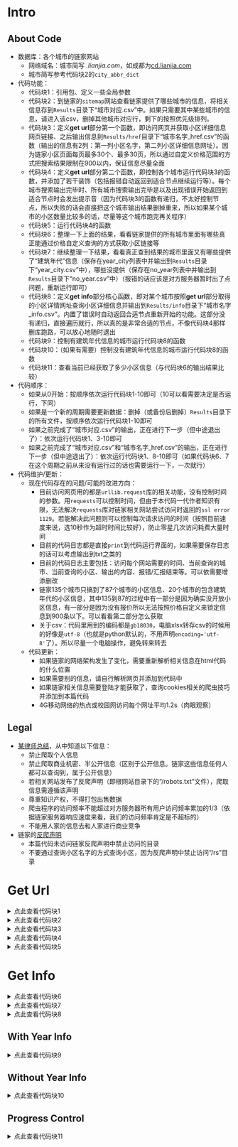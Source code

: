 # Intro
## About Code

- 数据库：各个城市的链家网站
   - 网络域名：城市简写 *.lianjia.com*，如成都为[cd.lianjia.com](https://cd.lianjia.com/)
   - 城市简写参考代码块2的`city_abbr_dict`
- 代码功能：
   - 代码块1：引用包、定义一些全局参数
   - 代码块2：到链家的`sitemap`网站查看链家提供了哪些城市的信息，将相关信息存到`Results`目录下“城市对应.csv”中。如果只需要其中某些城市的信息，请进入该csv，删掉其他城市对应行，剩下的按照优先级排列。
   - 代码块3：定义**get url**部分第一个函数，即访问网页并获取小区详细信息网页链接、之后输出信息到`Results/href`目录下“城市名字_href.csv”的函数（输出的信息有2列：第一列小区名字，第二列小区详细信息网址）。因为链家小区页面每页最多30个、最多30页，所以通过自定义价格范围的方式把搜索结果限制在900以内，保证信息尽量全面
   - 代码块4：定义**get url**部分第二个函数，即控制各个城市运行代码块3的函数，并添加了若干装饰（包括报错自动返回到适合节点继续运行等）。每个城市搜索输出完毕时、所有城市搜索输出完毕是以及出现错误开始返回到适合节点时会发出提示音（因为代码块3的函数有递归，不太好控制节点，所以失败的话会直接把这个城市输出结果删掉重来，所以如果某个城市的小区数量比较多的话，尽量等这个城市跑完再关程序）
   - 代码块5：运行代码块4的函数
   - 代码块6：整理一下上面的结果，看看链家提供的所有城市里面有哪些真正能通过价格自定义查询的方式获取小区链接等
   - 代码块7：继续整理一下结果，看看真正查到结果的城市里面又有哪些提供了“建筑年代”信息（保存在year_city列表中并输出到`Results`目录下“year_city.csv”中），哪些没提供（保存在no_year列表中并输出到`Results`目录下“no_year.csv”中）（报错的话应该是对方服务器暂时出了点问题，重新运行即可）
   - 代码块8：定义**get info**部分核心函数，即对某个城市按照**get url**部分取得的小区详情网址查询小区详细信息并输出到`Results/info`目录下“城市名字_info.csv”。内置了错误时自动返回合适节点重新开始的功能。这部分没有递归，直接遍历就行，所以真的是非常合适的节点，不像代码块4那样删库跑路，可以放心地随时退出
   - 代码块9：控制有建筑年代信息的城市运行代码块8的函数
   - 代码块10：（如果有需要）控制没有建筑年代信息的城市运行代码块8的函数
   - 代码块11：查看当前已经获取了多少小区信息（与代码块6的输出结果比较）
- 代码顺序：
   - 如果从0开始：按顺序依次运行代码块1-10即可（10可以看需要决定是否运行，下同）
   - 如果是一个新的周期需要更新数据：删掉（或备份后删掉）`Results`目录下的所有文件，按顺序依次运行代码块1-10即可
   - 如果之前完成了“城市对应.csv”的输出，正在进行下一步（但中途退出了）：依次运行代码块1、3-10即可
   - 如果之前完成了“城市对应.csv”和“城市名字_href.csv”的输出，正在进行下一步（但中途退出了）：依次运行代码块1、8-10即可（如果代码块6、7在这个周期之前从来没有运行过的话也需要运行一下，一次就行）
- 代码维护/更新：
   - 现在代码存在的问题/可能的改进方向：
      - 目前访问网页用的都是`urllib.request`库的相关功能，没有控制时间的参数。用`requests`可以控制时间，但由于本代码一代作者知识有限，无法解决`requests`库对链家相关网站尝试访问时返回的`ssl error 1129`。若能解决此问题则可以控制每次请求访问的时间（按照目前速度来说，选10秒作为超时时间比较好），防止零星几次访问耗费大量时间
      - 目前的代码日志都是直接`print`到代码运行界面的，如果需要保存日志的话可以考虑输出到txt之类的
      - 目前的代码日志主要包括：访问每个网站需要的时间、当前查询的城市、当前查询的小区、输出的内容、报错/汇报结束等。可以依需要增添删改
      - 链家135个城市只搞到了87个城市的小区信息、20个城市的包含建筑年代的小区信息，其中135到87的过程中有一部分是因为确实没开放小区信息，有一部分是因为没有报价所以无法按照价格自定义来锁定信息到900条以下。可以看看第二部分怎么获取
      - 关于csv：代码里用到的编码都是`gb18030`，电脑xlsx转存csv的时候用的好像是`utf-8`（也就是python默认的，不用声明`encoding='utf-8'`了）。所以尽量一个电脑操作，避免转来转去
   - 代码更新：
      - 如果链家的网络架构发生了变化，需要重新解析相关信息在html代码的什么位置
      - 如果需要别的信息，请自行解析网页并添加到代码中
      - 如果链家相关信息需要登陆才能获取了，查询cookies相关的爬虫技巧并添加到本篇代码
      - 4G移动网络的热点或校园网访问每个网址平均1.2s（肉眼观察）
## Legal

- [某律师总结](https://www.xianjichina.com/news/details_166565.html)，从中知道以下信息：
   - 禁止爬取个人信息
   - 禁止爬取商业机密、半公开信息（区别于公开信息。链家这些信息任何人都可以查询到，属于公开信息）
   - 若相关网站发布了反爬声明（即根网站目录下的“/robots.txt”文件），爬取信息需遵循该声明
   - 尊重知识产权，不得打包出售数据
   - 爬虫程序的访问频率不能超过对方服务器所有用户访问频率累加的1/3（依据链家服务器响应速度来看，我们的访问频率肯定是不超标的）
   - 不能用人家的信息去和人家进行商业竞争
- 链家的[反爬声明](https://bj.lianjia.com/robots.txt/)
   - 本篇代码未访问链家反爬声明中禁止访问的目录
   - 不要通过查询小区名字的方式查询小区，因为反爬声明中禁止访问“/rs”目录
# Get Url
<details>
   <summary>点此查看代码块1</summary>
   
```python
# 1.初始化
from bs4 import BeautifulSoup#用来解析获得的html代码
import os#文件管理
from urllib import request#用来访问网页
from urllib.request import urlopen#用来访问网页
import csv#用来写入csv
import numpy as np#处理数据
import pandas as pd#读入、处理数据
import time#主要用time.time()查看当前时间、监控运行时间
import winsound#提示音
from math import floor, ceil#向下/上取整，用来自定义递归时处理价格

#定义请求头，以防被对方网站识别为爬虫程序被墙掉
headers={'User-Agent':'Mozilla/5.0 (Windows NT 10.0; Win64; x64) AppleWebKit/537.36 (KHTML, like Gecko) Chrome/97.0.4692.71 Safari/537.36 Edg/97.0.1072.55'}
#创建一个Results文件夹用来存放结果
if not os.path.exists('Results'):
    os.mkdir('Results')
if not os.path.exists('Results/href'):
    os.mkdir('Results/href')
if not os.path.exists('Results/info'):
    os.mkdir('Results/info')
```
   </details>
<details>
   <summary>点此查看代码块2</summary>
   
```python
# 2.查看链家提供了哪些城市的子网站
sitemap_url='https://bj.lianjia.com/sitemap/' #链家索引网站
req=request.Request(url=sitemap_url,headers=headers) #定义请求方式
string=request.urlopen(req).read().decode() #请求访问
soup=BeautifulSoup(string,features='html.parser') #soup解析
name_li=[a.findAll('a')[0].contents[0] for a in soup.findAll('li',{'class':"fir_li"})] #链家数据库有的所有城市名字
abbr_li=[a.find('a')['href'].replace('//','').replace('.lianjia.com/sitemap/','') for a in soup.findAll('li',{'class':"fir_li"})] #城市对应简写
city_abbr_dict=dict()#城市名（汉字）和链家简写（英文）的对应字典（在当前代码块的下半部分写入信息），没什么用，可以拎出来查看一下
# 下面输入到表格
try:#如果原来有先删了
    os.remove('Results/城市对应.csv')
except:
    pass
output=open('Results/城市对应.csv','a',newline='',encoding='gb18030')
csv_write=csv.writer(output,dialect='excel')
csv_write.writerow(('城市','简写'))
for i in range(len(name_li)):
    csv_write.writerow((name_li[i],abbr_li[i]))
    city_abbr_dict[name_li[i]]=abbr_li[i]
output.close()
print('写入完毕')
```
   </details>
<details>
   <summary>点此查看代码块3</summary>
   
```python
# 3.定义一个函数，输入城市名，就开始按价格自定义查询小区信息，超过900就一分为2继续查询（注意把小数处理为整数，整数互相拆分）输出两列：小区名字，网址
def find_900(start_time,city_name,city_abbr,price_floor,price_ceil):#价格是整数，单位是元
    a_time=time.time()
    print('当前搜索%s价格在%i以上%i以下的小区信息，网址为：'%(city_name,price_floor,price_ceil))
    #发现西安的子网站会对“0.00”之类的查询值产生不理解，所以还是得精确保留小数位数啊
    if price_floor%10000==0:
        if price_ceil%10000==0:
            url='https://%s.lianjia.com/xiaoqu/bp%.0fep%.0f/'%(city_abbr,price_floor/10000,price_ceil/10000)
        elif price_ceil%1000==0:
            url='https://%s.lianjia.com/xiaoqu/bp%.0fep%.1f/'%(city_abbr,price_floor/10000,price_ceil/10000)
        elif price_ceil%100==0:
            url='https://%s.lianjia.com/xiaoqu/bp%.0fep%.2f/'%(city_abbr,price_floor/10000,price_ceil/10000)
        elif price_ceil%10==0:
            url='https://%s.lianjia.com/xiaoqu/bp%.0fep%.3f/'%(city_abbr,price_floor/10000,price_ceil/10000)
        else:
            url='https://%s.lianjia.com/xiaoqu/bp%.0fep%.4f/'%(city_abbr,price_floor/10000,price_ceil/10000)
    elif price_floor%1000==0:
        if price_ceil%10000==0:
            url='https://%s.lianjia.com/xiaoqu/bp%.1fep%.0f/'%(city_abbr,price_floor/10000,price_ceil/10000)
        elif price_ceil%1000==0:
            url='https://%s.lianjia.com/xiaoqu/bp%.1fep%.1f/'%(city_abbr,price_floor/10000,price_ceil/10000)
        elif price_ceil%100==0:
            url='https://%s.lianjia.com/xiaoqu/bp%.1fep%.2f/'%(city_abbr,price_floor/10000,price_ceil/10000)
        elif price_ceil%10==0:
            url='https://%s.lianjia.com/xiaoqu/bp%.1fep%.3f/'%(city_abbr,price_floor/10000,price_ceil/10000)
        else:
            url='https://%s.lianjia.com/xiaoqu/bp%.1fep%.4f/'%(city_abbr,price_floor/10000,price_ceil/10000)
    elif price_floor%100==0:
        if price_ceil%10000==0:
            url='https://%s.lianjia.com/xiaoqu/bp%.2fep%.0f/'%(city_abbr,price_floor/10000,price_ceil/10000)
        elif price_ceil%1000==0:
            url='https://%s.lianjia.com/xiaoqu/bp%.2fep%.1f/'%(city_abbr,price_floor/10000,price_ceil/10000)
        elif price_ceil%100==0:
            url='https://%s.lianjia.com/xiaoqu/bp%.2fep%.2f/'%(city_abbr,price_floor/10000,price_ceil/10000)
        elif price_ceil%10==0:
            url='https://%s.lianjia.com/xiaoqu/bp%.2fep%.3f/'%(city_abbr,price_floor/10000,price_ceil/10000)
        else:
            url='https://%s.lianjia.com/xiaoqu/bp%.2fep%.4f/'%(city_abbr,price_floor/10000,price_ceil/10000)
    elif price_floor%10==0:
        if price_ceil%10000==0:
            url='https://%s.lianjia.com/xiaoqu/bp%.3fep%.0f/'%(city_abbr,price_floor/10000,price_ceil/10000)
        elif price_ceil%1000==0:
            url='https://%s.lianjia.com/xiaoqu/bp%.3fep%.1f/'%(city_abbr,price_floor/10000,price_ceil/10000)
        elif price_ceil%100==0:
            url='https://%s.lianjia.com/xiaoqu/bp%.3fep%.2f/'%(city_abbr,price_floor/10000,price_ceil/10000)
        elif price_ceil%10==0:
            url='https://%s.lianjia.com/xiaoqu/bp%.3fep%.3f/'%(city_abbr,price_floor/10000,price_ceil/10000)
        else:
            url='https://%s.lianjia.com/xiaoqu/bp%.3fep%.4f/'%(city_abbr,price_floor/10000,price_ceil/10000)
    else:
        if price_ceil%10000==0:
            url='https://%s.lianjia.com/xiaoqu/bp%.4fep%.0f/'%(city_abbr,price_floor/10000,price_ceil/10000)
        elif price_ceil%1000==0:
            url='https://%s.lianjia.com/xiaoqu/bp%.4fep%.1f/'%(city_abbr,price_floor/10000,price_ceil/10000)
        elif price_ceil%100==0:
            url='https://%s.lianjia.com/xiaoqu/bp%.4fep%.2f/'%(city_abbr,price_floor/10000,price_ceil/10000)
        elif price_ceil%10==0:
            url='https://%s.lianjia.com/xiaoqu/bp%.4fep%.3f/'%(city_abbr,price_floor/10000,price_ceil/10000)
        else:
            url='https://%s.lianjia.com/xiaoqu/bp%.4fep%.4f/'%(city_abbr,price_floor/10000,price_ceil/10000)
    print(url)
    try:
        req=request.Request(url=url,headers=headers) #定义请求方式
        string=request.urlopen(req).read().decode() #请求访问
        print('访问当前网页消耗时间为%.2f秒'%(time.time()-a_time))
    except:
        a_time=time.time()
        print('第一次尝试失败，进行第二次尝试')
        req=request.Request(url=url,headers=headers) #定义请求方式
        string=request.urlopen(req).read().decode() #请求访问
        print('访问当前网页消耗时间为%.2f秒'%(time.time()-a_time))
    soup=BeautifulSoup(string,features='html.parser') #soup解析
    try:
        community_num=int(soup.findAll('h2',{'class':"total fl"})[0].findAll('span')[0].contents[0])
    except:
        print('该城市无小区信息或无法通过自定义价格查询')
        return
    if community_num>900:
        print('当前范围有%i个小区，超过900，开始递归'%community_num)
        if time.time()-start_time<60:
            print('本轮共运行了%.2f秒'%(time.time()-start_time))
        else:
            print('本轮共运行了%.2f分钟'%((time.time()-start_time)/60))
        find_900(start_time,city_name,city_abbr,price_floor,floor((price_floor+price_ceil)/2+0.1))
        find_900(start_time,city_name,city_abbr,ceil((price_floor+price_ceil)/2+0.1),price_ceil)
        return
    elif community_num==0:
        print('当前范围无小区')
        return
    else:#开始输出
        print('当前范围有%i个小区'%community_num)
        now_num=len(soup.findAll('div',{'class':"info"}))
        for j in range(now_num):
            output=open('Results/href/%s_href.csv'%city_name,'a',newline='',encoding='gb18030')
            csv_write=csv.writer(output,dialect='excel')
            csv_write.writerow((soup.findAll('div',{'class':"info"})[j].find('a',{'target':"_blank"}).contents[0],soup.findAll('div',{'class':"info"})[j].find('a',{'target':"_blank"})['href']))
            output.close()
            print((soup.findAll('div',{'class':"info"})[j].find('a',{'target':"_blank"}).contents[0],soup.findAll('div',{'class':"info"})[j].find('a',{'target':"_blank"})['href']),'已输出')
        print('第1/%i页输出完毕'%ceil(community_num/30))
        if time.time()-start_time<60:
            print('本轮共运行了%.2f秒'%(time.time()-start_time))
        else:
            print('本轮共运行了%.2f分钟'%((time.time()-start_time)/60))
        for j in range(1,ceil(community_num/30)):
            a_time=time.time()
            print('进入第%i/%i页，网址为：'%(j+1,ceil(community_num/30)))
            print(url+'pg%i/'%(j+1))
            try:
                req=request.Request(url=url+'pg%i'%(j+1),headers=headers)
                string=request.urlopen(req).read().decode()
                print('访问当前网页消耗时间为%.2f秒'%(time.time()-a_time))
            except:
                a_time=time.time()
                print('第一次尝试失败，进行第二次尝试')
                req=request.Request(url=url+'pg%i'%(j+1),headers=headers)
                string=request.urlopen(req).read().decode()
                print('访问当前网页消耗时间为%.2f秒'%(time.time()-a_time))
            soup=BeautifulSoup(string,features='html.parser')
            now_num=len(soup.findAll('div',{'class':"info"}))
            for k in range(now_num):
                output=open('Results/href/%s_href.csv'%city_name,'a',newline='',encoding='gb18030')
                csv_write=csv.writer(output,dialect='excel')
                csv_write.writerow((soup.findAll('div',{'class':"info"})[k].find('a',{'target':"_blank"}).contents[0],soup.findAll('div',{'class':"info"})[k].find('a',{'target':"_blank"})['href']))
                output.close()
                print((soup.findAll('div',{'class':"info"})[k].find('a',{'target':"_blank"}).contents[0],soup.findAll('div',{'class':"info"})[k].find('a',{'target':"_blank"})['href']),'已输出')
            print('第%i/%i页输出完毕'%(j+1,ceil(community_num/30)))
            if time.time()-start_time<60:
                print('本轮共运行了%.2f秒'%(time.time()-start_time))
            else:
                print('本轮共运行了%.2f分钟'%((time.time()-start_time)/60))
        print('当前搜索结果输出完毕')
        return
```
   </details>
<details>
   <summary>点此查看代码块4</summary>
   
```python
# 4.定义一个函数，对各个城市运行上面的函数，并加入相关控制功能 以便在出错时自动在合适节点重新运行
def all_country_community_info(start_time):
    try:
        abbr_df=pd.read_csv('Results/城市对应.csv',encoding='gb18030')
        for i in range(len(abbr_df.iloc[:,0])):
            try:
                city_df=pd.read_csv('Results/href/%s_href.csv'%abbr_df.iloc[i,0],encoding='gb18030')
                if city_df.iloc[-1,0]=='输出完毕':
                    print('%s之前已输出完毕'%abbr_df.iloc[i,0])
                    continue
                else:
                    os.remove('Results/href/%s_href.csv'%abbr_df.iloc[i,0])
                    print('删库跑路')
                    output=open('Results/href/%s_href.csv'%abbr_df.iloc[i,0],'a',newline='',encoding='gb18030')
                    csv_write=csv.writer(output,dialect='excel')
                    csv_write.writerow(('小区名称','小区链接'))
                    output.close()
                    find_900(start_time,abbr_df.iloc[i,0],abbr_df.iloc[i,1],0,1000000)
                    output=open('Results/href/%s_href.csv'%abbr_df.iloc[i,0],'a',newline='',encoding='gb18030')
                    csv_write=csv.writer(output,dialect='excel')
                    csv_write.writerow(('输出完毕',))
                    output.close()
                    winsound.MessageBeep()
                    print('%s已输出完毕'%abbr_df.iloc[i,0])
            except:
                output=open('Results/href/%s_href.csv'%abbr_df.iloc[i,0],'a',newline='',encoding='gb18030')
                csv_write=csv.writer(output,dialect='excel')
                csv_write.writerow(('小区名称','小区链接'))
                output.close()
                find_900(start_time,abbr_df.iloc[i,0],abbr_df.iloc[i,1],0,1000000)
                output=open('Results/href/%s_href.csv'%abbr_df.iloc[i,0],'a',newline='',encoding='gb18030')
                csv_write=csv.writer(output,dialect='excel')
                csv_write.writerow(('输出完毕',))
                output.close()
                winsound.MessageBeep()
                print('%s已输出完毕'%abbr_df.iloc[i,0])
        print('全部输出完毕')
        winsound.MessageBeep()
        return
    except:
        print('遇到未知错误，重来')
        winsound.MessageBeep()
        all_country_community_info(start_time)
        return
```
   </details>
<details>
   <summary>点此查看代码块5</summary>
   
```python
# 5.运行这部分
all_country_community_info(time.time())
```
   </details>

# Get Info
<details>
   <summary>点此查看代码块6</summary>
   
```python
# 6.进行一些数据处理
city_name=[name[:-9] for name in os.listdir('Results/href') if '_href.csv' in name]
href=[(i,pd.read_csv('Results/href/%s_href.csv'%i,encoding='gb18030').iloc[0,1]) for i in city_name if type(pd.read_csv('Results/href/%s_href.csv'%i,encoding='gb18030').iloc[0,1])==type('a')]
length=[len(pd.read_csv('Results/href/%s_href.csv'%i,encoding='gb18030').iloc[:,0])-1 for i in city_name]
print('当前%i个城市共有%i条信息'%(len(href),sum(length)))
```
   </details>
<details>
   <summary>点此查看代码块7</summary>
   
```python
# 7.查看各个城市的链家网站都有什么信息
try:
    os.remove('Results/year_city.csv')
    os.remove('Results/no_year.csv')
except:
    pass
output=open('Results/year_city.csv','a',newline='',encoding='gb18030')
csv_write=csv.writer(output,dialect='excel')
csv_write.writerow(['city','parameter'])
output.close()
output=open('Results/no_year.csv','a',newline='',encoding='gb18030')
csv_write=csv.writer(output,dialect='excel')
csv_write.writerow(['city','parameter'])
output.close()
year_city=[]
no_year=[]
for i in href:
    req=request.Request(url=i[1],headers=headers)
    string=request.urlopen(req).read().decode()
    soup=BeautifulSoup(string,features='html.parser')
    if [a.contents[0] for a in soup.findAll('span',{'class':"xiaoquInfoLabel"})][0]=='建筑年代':
        year_city.append((i[0],[a.contents[0] for a in soup.findAll('span',{'class':"xiaoquInfoLabel"})]))
        output=open('Results/year_city.csv','a',newline='',encoding='gb18030')
        csv_write=csv.writer(output,dialect='excel')
        csv_write.writerow([year_city[-1][0],str(year_city[-1][1])])
        output.close()
    else:
        no_year.append((i[0],[a.contents[0] for a in soup.findAll('span',{'class':"xiaoquInfoLabel"})]))
        output=open('Results/no_year.csv','a',newline='',encoding='gb18030')
        csv_write=csv.writer(output,dialect='excel')
        csv_write.writerow([no_year[-1][0],str(no_year[-1][1])])
        output.close()
    print('%s相关已输出；'%i[0],end='')
print('')
length=[len(pd.read_csv('Results/href/%s_href.csv'%i[0],encoding='gb18030').iloc[:,0])-1 for i in year_city]
print('有建筑年代信息的城市有%i个，共有%i条信息'%(len(year_city),sum(length)))
```
   </details>
<details>
   <summary>点此查看代码块8</summary>
   
```python
# 8.函数：输入（起始时间、）城市名，读入href.csv，尝试读入info.csv，如果没有就写入表头、从头访问，如果有就看看长度、从没输入的下一个位置开始访问
def city_detail(start_time,city_name,city_head):
    try:
        href_df=pd.read_csv('Results/href/%s_href.csv'%city_name,encoding='gb18030')
    except:
        print('未获取到%s小区链接信息'%city_name)
        winsound.MessageBeep()
        return
    try:#看看有没有输出表格
        city_info=pd.read_csv('Results/info/%s_info.csv'%city_name,encoding='gb18030')
    except:#如果没有先弄个表头
        output=open('Results/info/%s_info.csv'%city_name,'a',newline='',encoding='gb18030')
        csv_write=csv.writer(output,dialect='excel')
        temp_li=['小区名称','地址','参考价格']
        temp_li.extend(city_head[:-1])
        csv_write.writerow(temp_li)
        output.close()
        city_detail(start_time,city_name,city_head)
        return
    if len(city_info)==len(href_df)-1:
        print('%s信息之前已查询完毕'%city_name)
        print('-----------------------------------------------------------------------------------------------------------------------------------')
        return
    for i in range(len(city_info),len(href_df)-1):
        a_time=time.time()
        try:
            print('当前访问小区为“%s”，为%s的第%i/%i个，网页为：'%(href_df.iloc[i,0],city_name,i+1,len(href_df)-1))
            print(href_df.iloc[i,1])
            req=request.Request(url=href_df.iloc[i,1],headers=headers) #定义请求方式
            string=request.urlopen(req).read().decode() #请求访问
            print('访问当前网页耗费时间为%.2f秒'%(time.time()-a_time))
        except:
            print('访问网页失败，再次尝试')
            city_detail(start_time,city_name,city_head)
            return
        if '推荐了' in string:
            print('未找到当前小区信息')
            output=open('Results/info/%s_info.csv'%city_name,'a',newline='',encoding='gb18030')
            csv_write=csv.writer(output,dialect='excel')
            csv_write.writerow([href_df.iloc[i,0],'未找到当前小区信息'])
            output.close()
        else:
            soup=BeautifulSoup(string,features='html.parser') #soup解析
            out_list=[href_df.iloc[i,0]]
            try: #获取地址
                out_list.append(soup.findAll('div',{'class':'detailDesc'})[0].contents[0])
            except:
                out_list.append('当前网页找不到元素（地址）')
                print('当前网页找不到元素（地址）')
            try: #获取参考价格
                out_list.append(soup.findAll('span',{'class':'xiaoquUnitPrice'})[0].contents[0])
            except:
                out_list.append('当前网页找不到元素（价格）')
                print('当前网页找不到元素（价格）')
            try: #获取建筑年代等
                out_list.extend((a.contents[0] for a in soup.findAll('span',{'class':'xiaoquInfoContent'})[:-1]))
            except:
                out_list.append('当前网页找不到元素（建筑年代等）')
            output=open('Results/info/%s_info.csv'%city_name,'a',newline='',encoding='gb18030')
            csv_write=csv.writer(output,dialect='excel')
            csv_write.writerow(out_list)
            output.close()
            print(out_list,'已输出')
        if time.time()-start_time<60:
            print('本城市共运行了%.2f秒'%(time.time()-start_time))
        else:
            print('本城市共运行了%.2f分钟'%((time.time()-start_time)/60))
        print('-----------------------------------------------------------------------------------------------------------------------------------')
    winsound.MessageBeep()
    print('%s的小区信息查询并输出完毕'%city_name)
    return
```
   </details>
   
## With Year Info

<details>
   <summary>点此查看代码块9</summary>
   
```python
# 9.访问有建成年份信息的城市小区信息
year_df=pd.read_csv('Results/year_city.csv',encoding='gb18030')
year_city=[(year_df.iloc[i,0],eval(year_df.iloc[i,1])) for i in range(len(year_df))]
for i in range(len(year_city)):
    print('开始查询%s的小区信息'%year_city[i][0])
    city_detail(time.time(),year_city[i][0],year_city[i][1])
```
   </details>
   
## Without Year Info
   
<details>
   <summary>点此查看代码块10</summary>
   
```python
# 10.（如果需要）访问没有建成年份信息的城市小区信息
noyear_df=pd.read_csv('Results/no_year.csv',encoding='gb18030')
no_year=[(noyear_df.iloc[i,0],eval(noyear_df.iloc[i,1])) for i in range(len(noyear_df))]
for i in range(len(no_year)):
    print('开始查询%s的小区信息'%no_year[i][0])
    city_detail(time.time(),no_year[i][0],no_year[i][1])
```
   </details>
   
## Progress Control
   
<details>
   <summary>点此查看代码块11</summary>
   
```python
# 11.看看进行到哪了
city_name=[name[:-9] for name in os.listdir('Results/info') if '_info.csv' in name]
length=[len(pd.read_csv('Results/info/%s_info.csv'%i,encoding='gb18030').iloc[:,0])-1 for i in city_name]
print('当前%i个城市共有%i条信息'%(len(city_name),sum(length)))
```
   </details>
